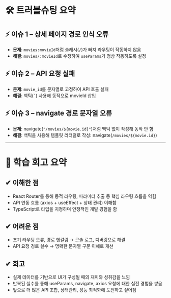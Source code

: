 
# 🛠 트러블슈팅 요약

## ⚡ 이슈 1 – 상세 페이지 경로 인식 오류
- **문제**: `movies:movieId`처럼 슬래시(`/`)가 빠져 라우팅이 작동하지 않음
- **해결**: `movies/:movieId`로 수정하여 `useParams`가 정상 작동하도록 설정

## ⚡ 이슈 2 – API 요청 실패
- **문제**: `movie_id`를 문자열로 고정하여 API 호출 실패
- **해결**: 백틱(``` ` ```) 사용해 동적으로 movieId 삽입

## ⚡ 이슈 3 – navigate 경로 문자열 오류
- **문제**: navigate(`"/movies/${movie.id}"`)처럼 백틱 없이 작성해 동작 안 함
- **해결**: 백틱을 사용해 템플릿 리터럴로 작성: navigate(`/movies/${movie.id}`)

---

# 📢 학습 회고 요약

## ✔ 이해한 점
- React Router를 통해 동적 라우팅, 파라미터 추출 등 핵심 라우팅 흐름을 익힘
- API 연동 흐름 (axios + useEffect + 상태 관리) 이해함
- TypeScript로 타입을 지정하며 안정적인 개발 경험을 함

## ✔ 어려운 점
- 초기 라우팅 오류, 경로 헷갈림 → 콘솔 로그, 디버깅으로 해결
- API 요청 경로 실수 → 명확한 문자열 구문 이해로 개선

## ✔ 회고
- 실제 데이터를 기반으로 UI가 구성될 때의 재미와 성취감을 느낌
- 반복된 실수를 통해 useParams, navigate, axios 요청에 대한 실전 경험을 쌓음
- 앞으로 더 많은 API 조합, 상태관리, 성능 최적화에 도전하고 싶어짐
